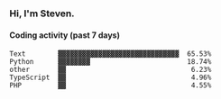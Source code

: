 ### Hi, I'm Steven.

#### Coding activity (past 7 days)
```
Text        ▓▓▓▓▓▓▓▓▓▓▓▓▓▓▓▓▓▓▓▓▓▓▓▓▓▓▓▓▓▓  65.53%
Python      ▓▓▓▓▓▓▓▓                        18.74%
other       ▓▓                               6.23%
TypeScript  ▓▓                               4.96%
PHP         ▓▓                               4.55%
```
